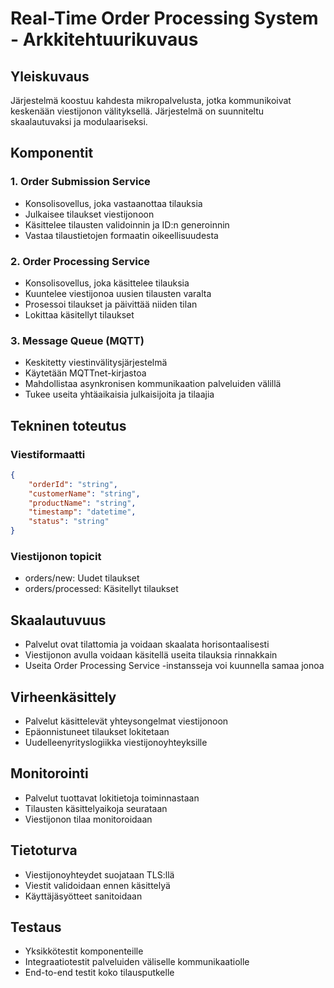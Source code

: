 # Real-Time Order Processing System - Arkkitehtuurikuvaus

## Yleiskuvaus
Järjestelmä koostuu kahdesta mikropalvelusta, jotka kommunikoivat keskenään viestijonon välityksellä. Järjestelmä on suunniteltu skaalautuvaksi ja modulaariseksi.

## Komponentit

### 1. Order Submission Service
- Konsolisovellus, joka vastaanottaa tilauksia
- Julkaisee tilaukset viestijonoon
- Käsittelee tilausten validoinnin ja ID:n generoinnin
- Vastaa tilaustietojen formaatin oikeellisuudesta

### 2. Order Processing Service
- Konsolisovellus, joka käsittelee tilauksia
- Kuuntelee viestijonoa uusien tilausten varalta
- Prosessoi tilaukset ja päivittää niiden tilan
- Lokittaa käsitellyt tilaukset

### 3. Message Queue (MQTT)
- Keskitetty viestinvälitysjärjestelmä
- Käytetään MQTTnet-kirjastoa
- Mahdollistaa asynkronisen kommunikaation palveluiden välillä
- Tukee useita yhtäaikaisia julkaisijoita ja tilaajia

## Tekninen toteutus

### Viestiformaatti
```json
{
    "orderId": "string",
    "customerName": "string",
    "productName": "string",
    "timestamp": "datetime",
    "status": "string"
}
```

### Viestijonon topicit
- orders/new: Uudet tilaukset
- orders/processed: Käsitellyt tilaukset

## Skaalautuvuus
- Palvelut ovat tilattomia ja voidaan skaalata horisontaalisesti
- Viestijonon avulla voidaan käsitellä useita tilauksia rinnakkain
- Useita Order Processing Service -instansseja voi kuunnella samaa jonoa

## Virheenkäsittely
- Palvelut käsittelevät yhteysongelmat viestijonoon
- Epäonnistuneet tilaukset lokitetaan
- Uudelleenyrityslogiikka viestijonoyhteyksille

## Monitorointi
- Palvelut tuottavat lokitietoja toiminnastaan
- Tilausten käsittelyaikoja seurataan
- Viestijonon tilaa monitoroidaan

## Tietoturva
- Viestijonoyhteydet suojataan TLS:llä
- Viestit validoidaan ennen käsittelyä
- Käyttäjäsyötteet sanitoidaan

## Testaus
- Yksikkötestit komponenteille
- Integraatiotestit palveluiden väliselle kommunikaatiolle
- End-to-end testit koko tilausputkelle 